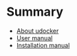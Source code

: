 # Summary

* [About udocker](README.md)
* [User manual](doc/user_manual.md)
* [Installation manual](doc/installation_manual.md)
